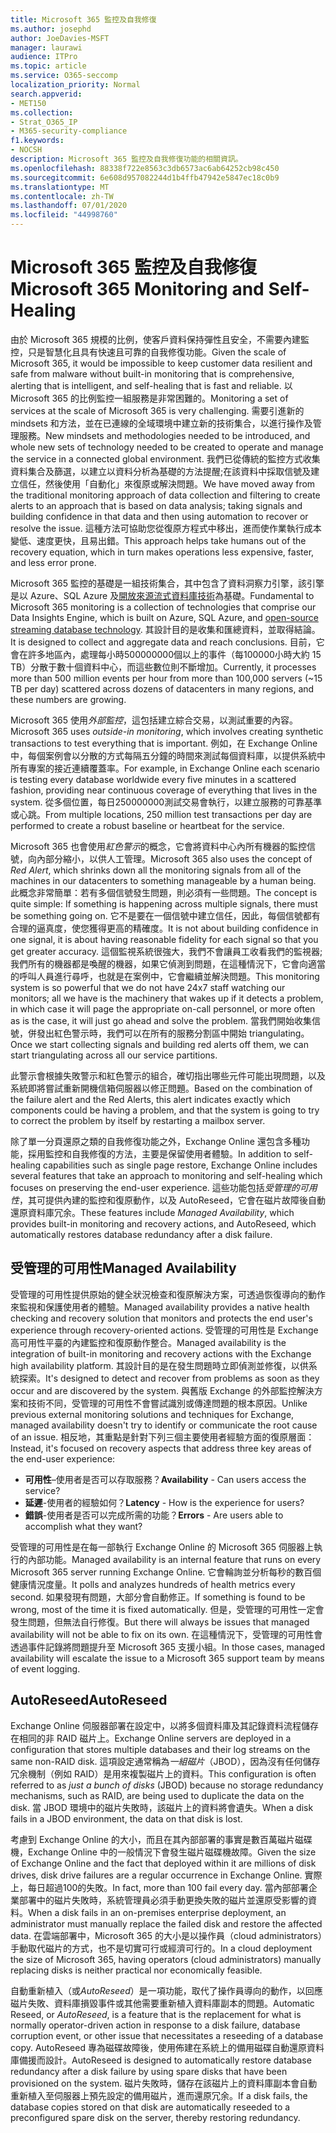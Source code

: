 ```yaml
---
title: Microsoft 365 監控及自我修復
ms.author: josephd
author: JoeDavies-MSFT
manager: laurawi
audience: ITPro
ms.topic: article
ms.service: O365-seccomp
localization_priority: Normal
search.appverid:
- MET150
ms.collection:
- Strat_O365_IP
- M365-security-compliance
f1.keywords:
- NOCSH
description: Microsoft 365 監控及自我修復功能的相關資訊。
ms.openlocfilehash: 88338f722e8563c3db6573ac6ab64252cb98c450
ms.sourcegitcommit: 6e608d957082244d1b4ffb47942e5847ec18c0b9
ms.translationtype: MT
ms.contentlocale: zh-TW
ms.lasthandoff: 07/01/2020
ms.locfileid: "44998760"
---
```

# <a name="microsoft-365-monitoring-and-self-healing"></a><span data-ttu-id="98a36-103">Microsoft 365 監控及自我修復</span><span class="sxs-lookup"><span data-stu-id="98a36-103">Microsoft 365 Monitoring and Self-Healing</span></span>

<span data-ttu-id="98a36-104">由於 Microsoft 365 規模的比例，使客戶資料保持彈性且安全，不需要內建監控，只是智慧化且具有快速且可靠的自我修復功能。</span><span class="sxs-lookup"><span data-stu-id="98a36-104">Given the scale of Microsoft 365, it would be impossible to keep customer data resilient and safe from malware without built-in monitoring that is comprehensive, alerting that is intelligent, and self-healing that is fast and reliable.</span></span> <span data-ttu-id="98a36-105">以 Microsoft 365 的比例監控一組服務是非常困難的。</span><span class="sxs-lookup"><span data-stu-id="98a36-105">Monitoring a set of services at the scale of Microsoft 365 is very challenging.</span></span> <span data-ttu-id="98a36-106">需要引進新的 mindsets 和方法，並在已連線的全域環境中建立新的技術集合，以進行操作及管理服務。</span><span class="sxs-lookup"><span data-stu-id="98a36-106">New mindsets and methodologies needed to be introduced, and whole new sets of technology needed to be created to operate and manage the service in a connected global environment.</span></span> <span data-ttu-id="98a36-107">我們已從傳統的監控方式收集資料集合及篩選，以建立以資料分析為基礎的方法提醒;在該資料中採取信號及建立信任，然後使用「自動化」來復原或解決問題。</span><span class="sxs-lookup"><span data-stu-id="98a36-107">We have moved away from the traditional monitoring approach of data collection and filtering to create alerts to an approach that is based on data analysis; taking signals and building confidence in that data and then using automation to recover or resolve the issue.</span></span> <span data-ttu-id="98a36-108">這種方法可協助您從復原方程式中移出，進而使作業執行成本變低、速度更快，且易出錯。</span><span class="sxs-lookup"><span data-stu-id="98a36-108">This approach helps take humans out of the recovery equation, which in turn makes operations less expensive, faster, and less error prone.</span></span> 

<span data-ttu-id="98a36-109">Microsoft 365 監控的基礎是一組技術集合，其中包含了資料洞察力引擎，該引擎是以 Azure、SQL Azure 及[開放來源流式資料庫技術](https://cassandra.apache.org/)為基礎。</span><span class="sxs-lookup"><span data-stu-id="98a36-109">Fundamental to Microsoft 365 monitoring is a collection of technologies that comprise our Data Insights Engine, which is built on Azure, SQL Azure, and [open-source streaming database technology](https://cassandra.apache.org/).</span></span> <span data-ttu-id="98a36-110">其設計目的是收集和匯總資料，並取得結論。</span><span class="sxs-lookup"><span data-stu-id="98a36-110">It is designed to collect and aggregate data and reach conclusions.</span></span> <span data-ttu-id="98a36-111">目前，它會在許多地區內，處理每小時500000000個以上的事件（每100000小時大約 15 TB）分散于數十個資料中心，而這些數位則不斷增加。</span><span class="sxs-lookup"><span data-stu-id="98a36-111">Currently, it processes more than 500 million events per hour from more than 100,000 servers (~15 TB per day) scattered across dozens of datacenters in many regions, and these numbers are growing.</span></span> 

<span data-ttu-id="98a36-112">Microsoft 365 使用*外部監控*，這包括建立綜合交易，以測試重要的內容。</span><span class="sxs-lookup"><span data-stu-id="98a36-112">Microsoft 365 uses *outside-in monitoring*, which involves creating synthetic transactions to test everything that is important.</span></span> <span data-ttu-id="98a36-113">例如，在 Exchange Online 中，每個案例會以分散的方式每隔五分鐘的時間來測試每個資料庫，以提供系統中所有專案的接近連續覆蓋率。</span><span class="sxs-lookup"><span data-stu-id="98a36-113">For example, in Exchange Online each scenario is testing every database worldwide every five minutes in a scattered fashion, providing near continuous coverage of everything that lives in the system.</span></span> <span data-ttu-id="98a36-114">從多個位置，每日250000000測試交易會執行，以建立服務的可靠基準或心跳。</span><span class="sxs-lookup"><span data-stu-id="98a36-114">From multiple locations, 250 million test transactions per day are performed to create a robust baseline or heartbeat for the service.</span></span> 

<span data-ttu-id="98a36-115">Microsoft 365 也會使用*紅色警示*的概念，它會將資料中心內所有機器的監控信號，向內部分縮小，以供人工管理。</span><span class="sxs-lookup"><span data-stu-id="98a36-115">Microsoft 365 also uses the concept of *Red Alert*, which shrinks down all the monitoring signals from all of the machines in our datacenters to something manageable by a human being.</span></span> <span data-ttu-id="98a36-116">此概念非常簡單：若有多個信號發生問題，則必須有一些問題。</span><span class="sxs-lookup"><span data-stu-id="98a36-116">The concept is quite simple: If something is happening across multiple signals, there must be something going on.</span></span> <span data-ttu-id="98a36-117">它不是要在一個信號中建立信任，因此，每個信號都有合理的逼真度，使您獲得更高的精確度。</span><span class="sxs-lookup"><span data-stu-id="98a36-117">It is not about building confidence in one signal, it is about having reasonable fidelity for each signal so that you get greater accuracy.</span></span> <span data-ttu-id="98a36-118">這個監視系統很強大，我們不會讓員工收看我們的監視器;我們所有的機器都是喚醒的機器，如果它偵測到問題，在這種情況下，它會向適當的呼叫人員進行尋呼，也就是在案例中，它會繼續並解決問題。</span><span class="sxs-lookup"><span data-stu-id="98a36-118">This monitoring system is so powerful that we do not have 24x7 staff watching our monitors; all we have is the machinery that wakes up if it detects a problem, in which case it will page the appropriate on-call personnel, or more often as is the case, it will just go ahead and solve the problem.</span></span> <span data-ttu-id="98a36-119">當我們開始收集信號，併發出紅色警示時，我們可以在所有的服務分割區中開始 triangulating。</span><span class="sxs-lookup"><span data-stu-id="98a36-119">Once we start collecting signals and building red alerts off them, we can start triangulating across all our service partitions.</span></span> 

<span data-ttu-id="98a36-120">此警示會根據失敗警示和紅色警示的組合，確切指出哪些元件可能出現問題，以及系統即將嘗試重新開機信箱伺服器以修正問題。</span><span class="sxs-lookup"><span data-stu-id="98a36-120">Based on the combination of the failure alert and the Red Alerts, this alert indicates exactly which components could be having a problem, and that the system is going to try to correct the problem by itself by restarting a mailbox server.</span></span> 

<span data-ttu-id="98a36-121">除了單一分頁還原之類的自我修復功能之外，Exchange Online 還包含多種功能，採用監控和自我修復的方法，主要是保留使用者體驗。</span><span class="sxs-lookup"><span data-stu-id="98a36-121">In addition to self-healing capabilities such as single page restore, Exchange Online includes several features that take an approach to monitoring and self-healing which focuses on preserving the end-user experience.</span></span> <span data-ttu-id="98a36-122">這些功能包括*受管理的可用性*，其可提供內建的監控和復原動作，以及 AutoReseed，它會在磁片故障後自動還原資料庫冗余。</span><span class="sxs-lookup"><span data-stu-id="98a36-122">These features include *Managed Availability*, which provides built-in monitoring and recovery actions, and AutoReseed, which automatically restores database redundancy after a disk failure.</span></span> 

## <a name="managed-availability"></a><span data-ttu-id="98a36-123">受管理的可用性</span><span class="sxs-lookup"><span data-stu-id="98a36-123">Managed Availability</span></span> 

<span data-ttu-id="98a36-124">受管理的可用性提供原始的健全狀況檢查和復原解決方案，可透過恢復導向的動作來監視和保護使用者的體驗。</span><span class="sxs-lookup"><span data-stu-id="98a36-124">Managed availability provides a native health checking and recovery solution that monitors and protects the end user's experience through recovery-oriented actions.</span></span> <span data-ttu-id="98a36-125">受管理的可用性是 Exchange 高可用性平臺的內建監控和復原動作整合。</span><span class="sxs-lookup"><span data-stu-id="98a36-125">Managed availability is the integration of built-in monitoring and recovery actions with the Exchange high availability platform.</span></span> <span data-ttu-id="98a36-126">其設計目的是在發生問題時立即偵測並修復，以供系統探索。</span><span class="sxs-lookup"><span data-stu-id="98a36-126">It's designed to detect and recover from problems as soon as they occur and are discovered by the system.</span></span> <span data-ttu-id="98a36-127">與舊版 Exchange 的外部監控解決方案和技術不同，受管理的可用性不會嘗試識別或傳達問題的根本原因。</span><span class="sxs-lookup"><span data-stu-id="98a36-127">Unlike previous external monitoring solutions and techniques for Exchange, managed availability doesn't try to identify or communicate the root cause of an issue.</span></span> <span data-ttu-id="98a36-128">相反地，其重點是針對下列三個主要使用者經驗方面的復原層面：</span><span class="sxs-lookup"><span data-stu-id="98a36-128">Instead, it's focused on recovery aspects that address three key areas of the end-user experience:</span></span>

- <span data-ttu-id="98a36-129">**可用性**–使用者是否可以存取服務？</span><span class="sxs-lookup"><span data-stu-id="98a36-129">**Availability** - Can users access the service?</span></span> 
- <span data-ttu-id="98a36-130">**延遲**-使用者的經驗如何？</span><span class="sxs-lookup"><span data-stu-id="98a36-130">**Latency** - How is the experience for users?</span></span> 
- <span data-ttu-id="98a36-131">**錯誤**-使用者是否可以完成所需的功能？</span><span class="sxs-lookup"><span data-stu-id="98a36-131">**Errors** - Are users able to accomplish what they want?</span></span> 

<span data-ttu-id="98a36-132">受管理的可用性是在每一部執行 Exchange Online 的 Microsoft 365 伺服器上執行的內部功能。</span><span class="sxs-lookup"><span data-stu-id="98a36-132">Managed availability is an internal feature that runs on every Microsoft 365 server running Exchange Online.</span></span> <span data-ttu-id="98a36-133">它會輪詢並分析每秒的數百個健康情況度量。</span><span class="sxs-lookup"><span data-stu-id="98a36-133">It polls and analyzes hundreds of health metrics every second.</span></span> <span data-ttu-id="98a36-134">如果發現有問題，大部分會自動修正。</span><span class="sxs-lookup"><span data-stu-id="98a36-134">If something is found to be wrong, most of the time it is fixed automatically.</span></span> <span data-ttu-id="98a36-135">但是，受管理的可用性一定會發生問題，但無法自行修復。</span><span class="sxs-lookup"><span data-stu-id="98a36-135">But there will always be issues that managed availability will not be able to fix on its own.</span></span> <span data-ttu-id="98a36-136">在這種情況下，受管理的可用性會透過事件記錄將問題提升至 Microsoft 365 支援小組。</span><span class="sxs-lookup"><span data-stu-id="98a36-136">In those cases, managed availability will escalate the issue to a Microsoft 365 support team by means of event logging.</span></span>

## <a name="autoreseed"></a><span data-ttu-id="98a36-137">AutoReseed</span><span class="sxs-lookup"><span data-stu-id="98a36-137">AutoReseed</span></span>

<span data-ttu-id="98a36-138">Exchange Online 伺服器部署在設定中，以將多個資料庫及其記錄資料流程儲存在相同的非 RAID 磁片上。</span><span class="sxs-lookup"><span data-stu-id="98a36-138">Exchange Online servers are deployed in a configuration that stores multiple databases and their log streams on the same non-RAID disk.</span></span> <span data-ttu-id="98a36-139">這項設定通常稱為*一組磁片*（JBOD），因為沒有任何儲存冗余機制（例如 RAID）是用來複製磁片上的資料。</span><span class="sxs-lookup"><span data-stu-id="98a36-139">This configuration is often referred to as *just a bunch of disks* (JBOD) because no storage redundancy mechanisms, such as RAID, are being used to duplicate the data on the disk.</span></span> <span data-ttu-id="98a36-140">當 JBOD 環境中的磁片失敗時，該磁片上的資料將會遺失。</span><span class="sxs-lookup"><span data-stu-id="98a36-140">When a disk fails in a JBOD environment, the data on that disk is lost.</span></span> 

<span data-ttu-id="98a36-141">考慮到 Exchange Online 的大小，而且在其內部部署的事實是數百萬磁片磁碟機，Exchange Online 中的一般情況下會發生磁片磁碟機故障。</span><span class="sxs-lookup"><span data-stu-id="98a36-141">Given the size of Exchange Online and the fact that deployed within it are millions of disk drives, disk drive failures are a regular occurrence in Exchange Online.</span></span> <span data-ttu-id="98a36-142">實際上，每日超過100的失敗。</span><span class="sxs-lookup"><span data-stu-id="98a36-142">In fact, more than 100 fail every day.</span></span> <span data-ttu-id="98a36-143">當內部部署企業部署中的磁片失敗時，系統管理員必須手動更換失敗的磁片並還原受影響的資料。</span><span class="sxs-lookup"><span data-stu-id="98a36-143">When a disk fails in an on-premises enterprise deployment, an administrator must manually replace the failed disk and restore the affected data.</span></span> <span data-ttu-id="98a36-144">在雲端部署中，Microsoft 365 的大小是以操作員（cloud administrators）手動取代磁片的方式，也不是切實可行或經濟可行的。</span><span class="sxs-lookup"><span data-stu-id="98a36-144">In a cloud deployment the size of Microsoft 365, having operators (cloud administrators) manually replacing disks is neither practical nor economically feasible.</span></span> 

<span data-ttu-id="98a36-145">自動重新植入（或*AutoReseed*）是一項功能，取代了操作員導向的動作，以回應磁片失敗、資料庫損毀事件或其他需要重新植入資料庫副本的問題。</span><span class="sxs-lookup"><span data-stu-id="98a36-145">Automatic Reseed, or *AutoReseed*, is a feature that is the replacement for what is normally operator-driven action in response to a disk failure, database corruption event, or other issue that necessitates a reseeding of a database copy.</span></span> <span data-ttu-id="98a36-146">AutoReseed 專為磁碟故障後，使用佈建在系統上的備用磁碟自動還原資料庫備援而設計。</span><span class="sxs-lookup"><span data-stu-id="98a36-146">AutoReseed is designed to automatically restore database redundancy after a disk failure by using spare disks that have been provisioned on the system.</span></span> <span data-ttu-id="98a36-147">磁片失敗時，儲存在該磁片上的資料庫副本會自動重新植入至伺服器上預先設定的備用磁片，進而還原冗余。</span><span class="sxs-lookup"><span data-stu-id="98a36-147">If a disk fails, the database copies stored on that disk are automatically reseeded to a preconfigured spare disk on the server, thereby restoring redundancy.</span></span> 